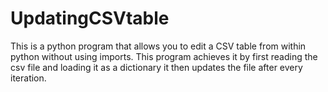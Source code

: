 # UpdatingCSVtable
This is a python program that allows you to edit a CSV table from within python without using imports.
This program achieves it by first reading the csv file and loading it as a dictionary it then updates the file after every iteration.
